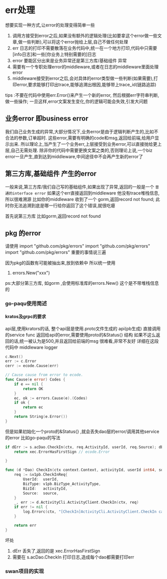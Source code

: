 
# err处理
想要实现一种方式,让error的处理变得简单一些
1. 调用方接受到error之后,如果没有额外的逻辑处理(比如要拿这个error做一些文章,做一些判断),可以将这个error抛给上层,自己不做任何处理
2. err 日志的打印不需要散落在业务代码中,统一在一个地方打印,代码中只需要[info日志]和一些[你业务上特别需要的]日志
3. error 要能区分出来是业务异常还是第三方库/基础组件 异常
4. 需要有一个专职处理error的middleware,或者在日志的middleware里面处理error
5. middleware接受到error之后,会对具体的error类型做一些判断(如果需要),打印error,要求能够打印出trace,能够追溯出根因,能够带上trace_id(链路追踪)

tips :不要在代码中使用err.Error()来产生一个新的error, 然后根据err字符串判断,做一些操作; 一旦这样,error文案发生变化,你的逻辑可能会失效,引发大问题


## 业务error 即business error
我们自己业务生成的异常,大部分情况下,业务error是由于逻辑判断产生的,比如不合法的参数,订单超时.
这些error,需要有明确的code和msg,返回给前端,给用户显示出来.
所以理论上,当产生了一个业务err,上层接受到业务error,可以直接抛给更上层,自己无需处理.
除非你的代码中需要更换文案之类的,否则理论上说,一个biz error一旦产生,直到达到middleware,中间途径中不会再产生新的error了

## 第三方库,基础组件 产生的error
一般来说,第三方库/我们自己写的基础组件,如果出现了异常,返回的一般是一个 `普通的interface error`
如果这个err直接返回到middleware 他没有trace堆栈信息,所以很难溯源
比如你的middleware 收到了一个 gorm,返回record not found; 此时你无法追溯到底是哪一行给你返回了这个错误,就很吃瘪

首先说第三方库
比如gorm,返回record not found


## pkg 的error
请使用
import 	"github.com/pkg/errors"
import 	"github.com/pkg/errors"
import 	"github.com/pkg/errors"
重要的事情说三遍

因为pkg的函数有可能被抽出来,放到依赖中
所以统一使用 
1. errors.New("xxx")

ps:大部分第三方库, 如gorm ,会使用标准库的errors.New() 这个是不带堆栈信息的


### go-paqu使用简述

#### kratos及grpc的要求
api层,使用krators的话, 整个api层是使用.proto文件生成的
api(pb生成) 直接调用的service func 返回给api的error,需要使用proto的&Status{} 结构
如果不这么返回的话,统一被认为是500,并且返回给前端的msg 很难看,非常不友好
详细在这段代码中  middleware logger
```go
c.Next()
err := c.Error
cerr := ecode.Cause(err)
```

```go
// Cause cause from error to ecode.
func Cause(e error) Codes {
	if e == nil {
		return OK
	}
	ec, ok := errors.Cause(e).(Codes)
	if ok {
		return ec
	}
	return String(e.Error())
}
```

但是如果初始化一个proto的&Status{} ,就会丢失dao层的error/调用其他service的error
比如go-paqu的写法
```go
if dErr := s.acDao.CheckIn(ctx, req.ActivityId, userId, req.Source); dErr != nil {
    return xec.ErrorHasFirstSign // ecode.Error
    
}
```

```go
func (d *Dao) CheckIn(ctx context.Context, activityId, userId int64, source string) error {
	req := &v1pb.CheckInReq{
		UserId:  userId,
		BizType: v1pb.BizType_ActivityType,
		BizId:   activityId,
		Source:  source,
	}
	_, err := d.ActivityCli.ActivityClient.CheckIn(ctx, req)
	if err != nil {
		log.Errorc(ctx, "[CheckIn]ActivityCli.ActivityClient.CheckIn call fail err:%v, req:%v", err, req)
	}

	return err
}
```

坏处
1. dErr 丢失了,返回的是 xec.ErrorHasFirstSign
2. 需要在 s.acDao.CheckIn 打印日志,造成每个dao都需要打印err

### swan项目的实现

